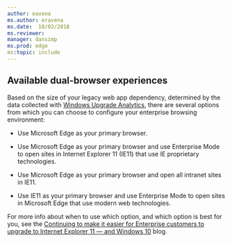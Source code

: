 ```yaml
---
author: eavena
ms.author: eravena
ms.date:  10/02/2018
ms.reviewer: 
manager: dansimp
ms.prod: edge
ms:topic: include
---
```


## Available dual-browser experiences
Based on the size of your legacy web app dependency, determined by the data collected with [Windows Upgrade Analytics](https://blogs.windows.com/windowsexperience/2016/09/26/new-windows-10-and-office-365-features-for-the-secure-productive-enterprise/), there are several options from which you can choose to configure your enterprise browsing environment:

- Use Microsoft Edge as your primary browser.

- Use Microsoft Edge as your primary browser and use Enterprise Mode to open sites in Internet Explorer 11 (IE11) that use IE proprietary technologies.

- Use Microsoft Edge as your primary browser and open all intranet sites in IE11.

- Use IE11 as your primary browser and use Enterprise Mode to open sites in Microsoft Edge that use modern web technologies.

For more info about when to use which option, and which option is best for you, see the [Continuing to make it easier for Enterprise customers to upgrade to Internet Explorer 11 — and Windows 10](https://blogs.windows.com/msedgedev/2015/11/23/windows-10-1511-enterprise-improvements) blog.
